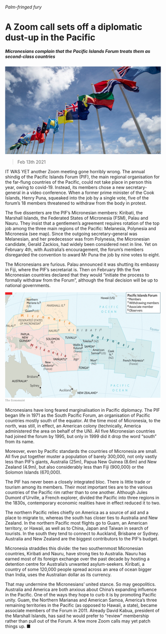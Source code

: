 ###### Palm-fringed fury

# A Zoom call sets off a diplomatic dust-up in the Pacific 

##### Micronesians complain that the Pacific Islands Forum treats them as second-class countries 

![image](images/20210213_asp503.jpg) 

> Feb 13th 2021 


IT WAS YET another Zoom meeting gone horribly wrong. The annual shindig of the Pacific Islands Forum (PIF), the main regional organisation for the far-flung countries of the Pacific, could not take place in person this year, owing to covid-19. Instead, its members chose a new secretary-general in a video conference. When a former prime minister of the Cook Islands, Henry Puna, squeaked into the job by a single vote, five of the forum’s 18 members threatened to withdraw from the body in protest.


The five dissenters are the PIF’s Micronesian members: Kiribati, the Marshall Islands, the Federated States of Micronesia (FSM), Palau and Nauru. They insist that a gentlemen’s agreement requires rotation of the top job among the three main regions of the Pacific: Melanesia, Polynesia and Micronesia (see map). Since the outgoing secretary-general was Melanesian, and her predecessor was from Polynesia, the Micronesian candidate, Gerald Zackios, had widely been considered next in line. Yet on February 4th, with Australia’s encouragement, the forum’s members disregarded the convention to award Mr Puna the job by nine votes to eight.



The Micronesians are furious. Palau announced it was shutting its embassy in Fiji, where the PIF’s secretariat is. Then on February 9th the five Micronesian countries declared that they would “initiate the process to formally withdraw from the Forum”, although the final decision will be up to national governments.

![image](images/20210213_ASM997.png) 



Micronesians have long feared marginalisation in Pacific diplomacy. The PIF began life in 1971 as the South Pacific Forum, an organisation of Pacific countries mostly south of the equator. At the time most of Micronesia, to the north, was still, in effect, an American colony (technically, America administered the area on behalf of the UN). All five Micronesian countries had joined the forum by 1995, but only in 1999 did it drop the word “south” from its name.


Moreover, even by Pacific standards the countries of Micronesia are small. All five put together muster a population of barely 300,000, not only vastly less than PIF’s giants, Australia (25m), Papua New Guinea (8.6m) and New Zealand (4.9m), but also considerably less than Fiji (900,000) or the Solomon Islands (670,000).


The PIF has never been a closely integrated bloc. There is little trade or tourism among its members. Their most important ties are to the various countries of the Pacific rim rather than to one another. Although Jules Dumont d’Urville, a French explorer, divided the Pacific into three regions in the 1830s, contemporary economic realities have in effect reduced it to two.


The northern Pacific relies chiefly on America as a source of aid and a place to migrate to, whereas the south has closer ties to Australia and New Zealand. In the northern Pacific most flights go to Guam, an American territory, or Hawaii, as well as to China, Japan and Taiwan in search of tourists. In the south they tend to connect to Auckland, Brisbane or Sydney. Australia and New Zealand are the biggest contributors to the PIF’s budget.


Micronesia straddles this divide: the two southernmost Micronesian countries, Kiribati and Nauru, have strong ties to Australia. Nauru has earned most of its foreign exchange over the past decade by hosting a detention centre for Australia’s unwanted asylum-seekers. Kiribati, a country of some 120,000 people spread across an area of ocean bigger than India, uses the Australian dollar as its currency. 


That may undermine the Micronesians’ united stance. So may geopolitics. Australia and America are both anxious about China’s expanding influence in the Pacific. One of the ways they hope to curb it is by promoting Pacific unity. Guam, the Northern Marianas and American Samoa, America’s three remaining territories in the Pacific (as opposed to Hawaii, a state), became associate members of the Forum in 2011. Already David Kabua, president of the Marshall Islands, has said he would prefer to “review” membership rather than pull out of the Forum. A few more Zoom calls may yet patch things up. ■

